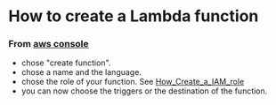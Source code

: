 # How to create a Lambda function

### From [aws console](https://eu-west-3.console.aws.amazon.com/lambda/home?region=eu-west-3#/functions)

*	chose  "create function".
*	chose a name and the language.
* chose the role of your function. See [How_Create_a_IAM_role](https://github.com/Ulysse-C/Projet_Serverless/blob/master/How_to_AWS/How_Create_a_IAM_role)
* you can now choose the triggers or the destination of the function.
